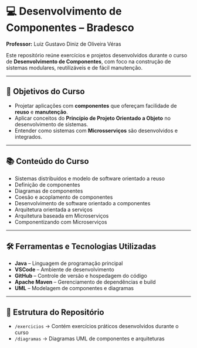 # 💻 Desenvolvimento de Componentes – Bradesco

**Professor:** Luiz Gustavo Diniz de Oliveira Véras

Este repositório reúne exercícios e projetos desenvolvidos durante o curso de **Desenvolvimento de Componentes**, com foco na construção de sistemas modulares, reutilizáveis e de fácil manutenção.

---

## 📌 Objetivos do Curso

- Projetar aplicações com **componentes** que ofereçam facilidade de **reuso** e **manutenção**.  
- Aplicar conceitos do **Princípio de Projeto Orientado a Objeto** no desenvolvimento de sistemas.  
- Entender como sistemas com **Microsserviços** são desenvolvidos e integrados.  

---

## 📚 Conteúdo do Curso

- Sistemas distribuídos e modelo de software orientado a reuso  
- Definição de componentes  
- Diagramas de componentes  
- Coesão e acoplamento de componentes  
- Desenvolvimento de software orientado a componentes  
- Arquitetura orientada a serviços  
- Arquitetura baseada em Microserviços  
- Componentizando com Microserviços  

---

## 🛠️ Ferramentas e Tecnologias Utilizadas

- **Java** – Linguagem de programação principal  
- **VSCode** – Ambiente de desenvolvimento  
- **GitHub** – Controle de versão e hospedagem do código  
- **Apache Maven** – Gerenciamento de dependências e build  
- **UML** – Modelagem de componentes e diagramas  

---

## 📂 Estrutura do Repositório

- `/exercicios` → Contém exercícios práticos desenvolvidos durante o curso  
- `/diagramas` → Diagramas UML de componentes e arquiteturas    
